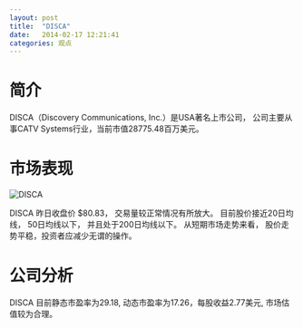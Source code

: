 ```yaml
---
layout: post
title:  "DISCA"
date:   2014-02-17 12:21:41
categories: 观点
---
```


# 简介
DISCA（Discovery Communications, Inc.）是USA著名上市公司，
公司主要从事CATV Systems行业，当前市值28775.48百万美元。

# 市场表现

![DISCA](http://finviz.com/chart.ashx?t=DISCA&ty=c&ta=1&p=d&s=l)

DISCA 昨日收盘价 $80.83，
交易量较正常情况有所放大。
目前股价接近20日均线，
50日均线以下，
并且处于200日均线以下。
从短期市场走势来看，
股价走势平稳，投资者应减少无谓的操作。

# 公司分析
DISCA 目前静态市盈率为29.18, 动态市盈率为17.26，每股收益2.77美元,
市场估值较为合理。
